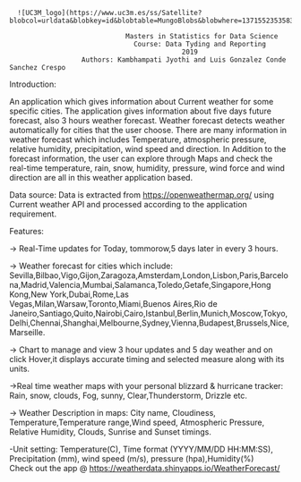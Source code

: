       ![UC3M_logo](https://www.uc3m.es/ss/Satellite?blobcol=urldata&blobkey=id&blobtable=MungoBlobs&blobwhere=1371552353583&ssbinary=true)
                                 
                                 Masters in Statistics for Data Science
                                   Course: Data Tyding and Reporting     
                                               2019
                      Authors: Kambhampati Jyothi and Luis Gonzalez Conde Sanchez Crespo
                      
                      
Introduction:

An application which gives information about Current weather for some specific cities. The application gives information about five days future forecast, also 3 hours weather forecast. Weather forecast detects weather automatically for cities that the user choose. There are many information in weather forecast which includes Temperature, atmospheric pressure, relative humidity, precipitation, wind speed and direction. In Addition to the forecast information, the user can explore through Maps and check the real-time temperature, rain, snow, humidity, pressure, wind force and wind direction are all in this weather application based. 

 Data source: Data is extracted from https://openweathermap.org/ using Current weather API and processed according to the application requirement.

Features:

-> Real-Time updates for Today, tommorow,5 days later in every 3 hours.

-> Weather forecast for cities which include: Sevilla,Bilbao,Vigo,Gijon,Zaragoza,Amsterdam,London,Lisbon,Paris,Barcelona,Madrid,Valencia,Mumbai,Salamanca,Toledo,Getafe,Singapore,Hong Kong,New York,Dubai,Rome,Las Vegas,Milan,Warsaw,Toronto,Miami,Buenos Aires,Rio de Janeiro,Santiago,Quito,Nairobi,Cairo,Istanbul,Berlin,Munich,Moscow,Tokyo,Delhi,Chennai,Shanghai,Melbourne,Sydney,Vienna,Budapest,Brussels,Nice,Marseille.

-> Chart to manage and view 3 hour updates and 5 day weather and on click Hover,it displays accurate timing and selected measure along with its units. 

->Real time weather maps with your personal blizzard & hurricane tracker: Rain, snow, clouds, Fog, sunny, Clear,Thunderstorm, Drizzle etc.

-> Weather Description in maps: City name, Cloudiness, Temperature,Temperature range,Wind speed, Atmospheric Pressure, Relative Humidity, Clouds, Sunrise and Sunset timings.

-Unit setting: Temperature(C), Time format (YYYY/MM/DD HH:MM:SS), Precipitation (mm), wind speed (m/s), pressure (hpa),Humidity(%)               
Check out the app @ https://weatherdata.shinyapps.io/WeatherForecast/
